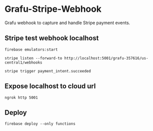 # Grafu-Stripe-Webhook

Grafu webhook to capture and handle Stripe payment events. 

## Stripe test webhook localhost

```
firebase emulators:start

stripe listen --forward-to http://localhost:5001/grafu-357616/us-central1/webhooks

stripe trigger payment_intent.succeeded
```

## Expose localhost to cloud url
```
ngrok http 5001
```

## Deploy
```
firebase deploy --only functions
```
